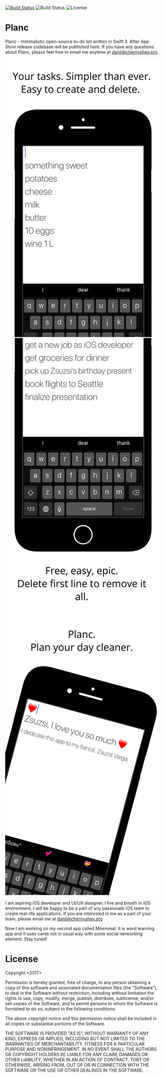 [![Build Status](https://travis-ci.org/aerlinn13/planc.svg?branch=master)](https://travis-ci.org/aerlinn13/planc)
![Build Status](https://img.shields.io/badge/lang-swift-orange.svg)
![License](https://img.shields.io/badge/license-MIT-blue.svg)
# Planc
Planc - minimalistic open-source to-do list written in Swift 3. After App Store release codebase will be published here. 
If you have any questions about Planc, please feel free to email me anytime at danil@chernyshev.pro.

![alt text](screenshots/1.png "screenshot")
![alt text](screenshots/2.png "screenshot")
![alt text](screenshots/3.png "screenshot")


I am aspiring iOS developer and UI/UX designer, I live and breath in iOS environment. I will be happy to be a part of any passionate iOS team 
to create real-life applications. If you are interested in me as a part of your team, please email me at danil@chernyshev.pro

Now I am working on my second app called Mnemmal. It is word learning app and it uses cards not in usual way with some social networking element.
Stay tuned!

# License

Copyright <2017> <CHERNYSHEV DANIL>

Permission is hereby granted, free of charge, to any person obtaining a copy of this software and associated documentation files (the "Software"), to deal in the Software without restriction, including without limitation the rights to use, copy, modify, merge, publish, distribute, sublicense, and/or sell copies of the Software, and to permit persons to whom the Software is furnished to do so, subject to the following conditions:

The above copyright notice and this permission notice shall be included in all copies or substantial portions of the Software.

THE SOFTWARE IS PROVIDED "AS IS", WITHOUT WARRANTY OF ANY KIND, EXPRESS OR IMPLIED, INCLUDING BUT NOT LIMITED TO THE WARRANTIES OF MERCHANTABILITY, FITNESS FOR A PARTICULAR PURPOSE AND NONINFRINGEMENT. IN NO EVENT SHALL THE AUTHORS OR COPYRIGHT HOLDERS BE LIABLE FOR ANY CLAIM, DAMAGES OR OTHER LIABILITY, WHETHER IN AN ACTION OF CONTRACT, TORT OR OTHERWISE, ARISING FROM, OUT OF OR IN CONNECTION WITH THE SOFTWARE OR THE USE OR OTHER DEALINGS IN THE SOFTWARE.
